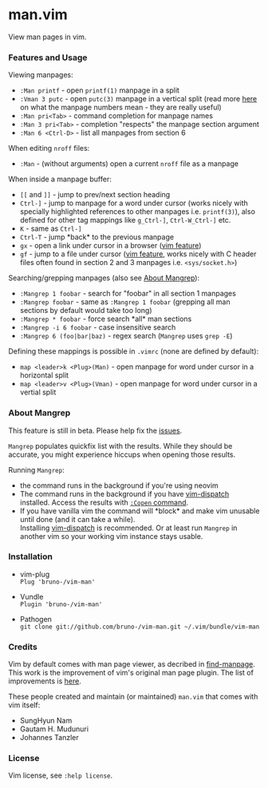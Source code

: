 # man.vim

View man pages in vim.

### Features and Usage

Viewing manpages:

- `:Man printf` - open `printf(1)` manpage in a split
- `:Vman 3 putc` - open `putc(3)` manpage in a vertical split (read more
  [here](http://unix.stackexchange.com/a/3587/80379) on what the
  manpage numbers mean - they are really useful)
- `:Man pri<Tab>` - command completion for manpage names
- `:Man 3 pri<Tab>` - completion "respects" the manpage section argument
- `:Man 6 <Ctrl-D>` - list all manpages from section 6

When editing `nroff` files:

- `:Man` - (without arguments) open a current `nroff` file as a manpage

When inside a manpage buffer:

- `[[` and `]]` - jump to prev/next section heading
- `Ctrl-]` - jump to manpage for a word under cursor (works nicely with
  specially highlighted references to other manpages i.e. `printf(3)`), also
  defined for other tag mappings like `g_Ctrl-]`, `Ctrl-W_Ctrl-]` etc.
- `K` - same as `Ctrl-]`
- `Ctrl-T` - jump \*back* to the previous manpage
- `gx` - open a link under cursor in a browser
  ([vim feature](http://vimdoc.sourceforge.net/htmldoc/pi_netrw.html#netrw-gx))
- `gf` - jump to a file under cursor
  ([vim feature](http://vimdoc.sourceforge.net/htmldoc/editing.html#gf),
  works nicely with C header files often found in section 2 and 3 manpages i.e.
  `<sys/socket.h>`)

Searching/grepping manpages (also see [About Mangrep](#about-mangrep)):

- `:Mangrep 1 foobar` - search for "foobar" in all section 1 manpages
- `:Mangrep foobar` - same as `:Mangrep 1 foobar` (grepping all man sections
  by default would take too long)
- `:Mangrep * foobar` - force search \*all* man sections
- `:Mangrep -i 6 foobar` - case insensitive search
- `:Mangrep 6 (foo|bar|baz)` - regex search (`Mangrep` uses `grep -E`)

Defining these mappings is possible in `.vimrc` (none are defined by default):

- `map <leader>k <Plug>(Man)` - open manpage for word under cursor in a horizontal
  split
- `map <leader>v <Plug>(Vman)` - open manpage for word under cursor in a vertial
  split

### About Mangrep

This feature is still in beta.
Please help fix the [issues](https://github.com/bruno-/vim-man/issues/).

`Mangrep` populates quickfix list with the results. While they should be
accurate, you might experience hiccups when opening those results.

Running `Mangrep`:

- the command runs in the background if you're using neovim
- The command runs in the background if you have
  [vim-dispatch](https://github.com/tpope/vim-dispatch) installed. Access the
  results with
  [`:Copen` command](https://github.com/tpope/vim-dispatch#background-builds).
- If you have vanilla vim the command will \*block* and make vim unusable
  until done (and it can take a while).<br/>
  Installing [vim-dispatch](https://github.com/tpope/vim-dispatch)
  is recommended. Or at least run `Mangrep` in another vim so your working vim
  instance stays usable.

### Installation

* vim-plug<br/>
`Plug 'bruno-/vim-man'`

* Vundle<br/>
`Plugin 'bruno-/vim-man'`

* Pathogen<br/>
`git clone git://github.com/bruno-/vim-man.git ~/.vim/bundle/vim-man`

### Credits

Vim by default comes with man page viewer, as decribed in
[find-manpage](http://vimdoc.sourceforge.net/htmldoc/usr_12.html#find-manpage).
This work is the improvement of vim's original man page plugin. The list of
improvements is [here](improvements.md).

These people created and maintain (or maintained) `man.vim` that comes with vim
itself:
* SungHyun Nam
* Gautam H. Mudunuri
* Johannes Tanzler

### License

Vim license, see `:help license`.
